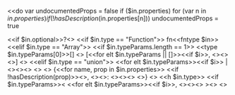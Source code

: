 <<do
  var undocumentedProps = false
  if ($in.properties) for (var n in $in.properties) if (!hasDescription($in.properties[n])) undocumentedProps = true
>>
<<if $in.optional>>?<</if>>
<<if $in.type == "Function">>
  fn<<fntype $in>>
<<elif $in.type == "Array">>
  <<if $in.typeParams.length == 1>>
    <<type $in.typeParams[0]>>[]
  <<else>>
    [<<for elt $in.typeParams || []>><<if $i>>, <</if>><<type elt>><</for>>]
  <</if>>
<<elif $in.type == "union">>
  <<for elt $in.typeParams>><<if $i>> | <</if>><<type elt>><</for>>
<<elif undocumentedProps>>
  <<do var needComma = false>>
  {<<for name, prop in $in.properties>>
    <<if !hasDescription(prop)>><<if needComma>>, <</if>><<h name>>: <<type prop>><<do needComma = true>><</if>>
   <</for>>}
<<else>>
  <<h $in.type>>
  <<if $in.typeParams>>< <<for elt $in.typeParams>><<if $i>>, <</if>><<type elt>><</for>> ><</if>>
<</if>>

